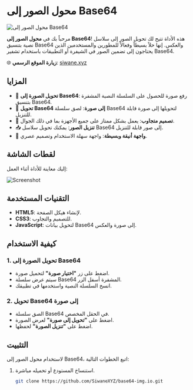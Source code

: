 # محول الصور إلى Base64

![محول الصور إلى Base64](https://img.shields.io/badge/Base64-Image_Converter-brightgreen)

مرحباً بك في **محول الصور إلى Base64**! هذه الأداة تتيح لك تحويل الصور إلى سلاسل نصية بتنسيق Base64 والعكس. إنها حلاً بسيطاً وفعالاً للمطورين والمستخدمين الذين يحتاجون إلى تضمين الصور في الشيفرة أو التطبيقات باستخدام تشفير Base64.

🌐 **زيارة الموقع الرسمي**: [siwane.xyz](https://siwane.xyz)

## المزايا

- 🔄 **تحويل الصورة إلى Base64**: رفع صورة للحصول على السلسلة النصية المشفرة بتنسيق Base64.
- 🔄 **تحويل Base64 إلى صورة**: لصق سلسلة Base64 لتحويلها إلى صورة قابلة للتنزيل.
- 📱 **تصميم متجاوب**: يعمل بشكل ممتاز على جميع الأجهزة بما في ذلك الجوال.
- 📥 **تنزيل الصور**: يمكنك تحويل سلاسل Base64 إلى صور قابلة للتنزيل.
- 🎨 **واجهة أنيقة وبسيطة**: واجهة سهلة الاستخدام وتصميم عصري.

## لقطات الشاشة

إليك معاينة للأداة أثناء العمل:

![Screenshot]([https://raw.githubusercontent.com/SiwaneXYZ/base64-img.io/refs/heads/main/Screenshot.png])

## التقنيات المستخدمة

- **HTML5**: لإنشاء هيكل الصفحة.
- **CSS3**: للتصميم والتجاوب.
- **JavaScript**: لتحويل بيانات Base64 إلى صورة والعكس.

## كيفية الاستخدام

### 1. تحويل الصورة إلى Base64
- اضغط على زر **"اختيار صورة"** لتحميل صورة.
- سيتم عرض سلسلة Base64 المشفرة أسفل الزر.
- انسخ السلسلة النصية واستخدمها في تطبيقك.

### 2. تحويل Base64 إلى صورة
- الصق سلسلة Base64 في الحقل المخصص.
- اضغط على **"تحويل إلى صورة"** لعرض الصورة.
- اضغط على **"تنزيل الصورة"** لحفظها.

## التثبيت

لاستخدام محول الصور إلى Base64، اتبع الخطوات التالية:

1. استنساخ المستودع أو تحميله مباشرة.
   
   ```bash
   git clone https://github.com/SiwaneXYZ/base64-img.io.git
